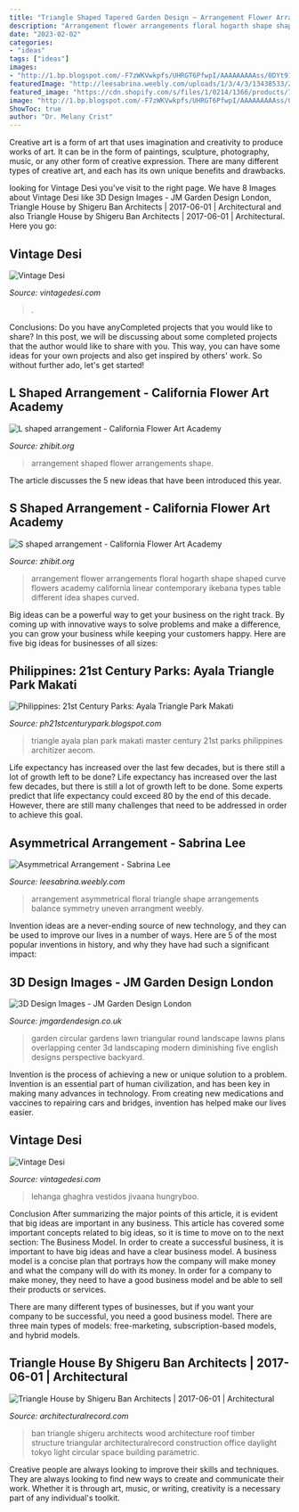 ```yaml
---
title: "Triangle Shaped Tapered Garden Design ~ Arrangement Flower Arrangements Floral Hogarth Shape Shaped Curve Flowers Academy California Linear Contemporary Ikebana Types Table Different Idea Shapes Curved"
description: "Arrangement flower arrangements floral hogarth shape shaped curve flowers academy california linear contemporary ikebana types table different idea shapes curved"
date: "2023-02-02"
categories:
- "ideas"
tags: ["ideas"]
images:
- "http://1.bp.blogspot.com/-F7zWKVwkpfs/UHRGT6PfwpI/AAAAAAAAAss/0DYt9Ia9qw4/s1600/385b30e4.jpg"
featuredImage: "http://leesabrina.weebly.com/uploads/1/3/4/3/13438533/2228325_orig.jpg?0"
featured_image: "https://cdn.shopify.com/s/files/1/0214/1366/products/7_1_medium.jpg?v=1571267559"
image: "http://1.bp.blogspot.com/-F7zWKVwkpfs/UHRGT6PfwpI/AAAAAAAAAss/0DYt9Ia9qw4/s1600/385b30e4.jpg"
ShowToc: true
author: "Dr. Melany Crist"
---
```



Creative art is a form of art that uses imagination and creativity to produce works of art. It can be in the form of paintings, sculpture, photography, music, or any other form of creative expression. There are many different types of creative art, and each has its own unique benefits and drawbacks.

	

		
looking for Vintage Desi you've visit to the right page. We have 8 Images about Vintage Desi like 3D Design Images - JM Garden Design London, Triangle House by Shigeru Ban Architects | 2017-06-01 | Architectural and also Triangle House by Shigeru Ban Architects | 2017-06-01 | Architectural. Here you go:
		
    
## Vintage Desi

<img loading=lazy src="https://cdn.shopify.com/s/files/1/0214/1366/products/7_1_medium.jpg?v=1571267559" onerror="this.onerror=null;this.src='https://tse3.mm.bing.net/th?id=OIP.slcnOnDsUYRZYsxFEbJZfAAAAA&amp;pid=15.1';" alt="Vintage Desi">

_Source: vintagedesi.com_

>. 

	

Conclusions: Do you have anyCompleted projects that you would like to share?
In this post, we will be discussing about some completed projects that the author would like to share with you. This way, you can have some ideas for your own projects and also get inspired by others' work. So without further ado, let's get started!

    
## L Shaped Arrangement - California Flower Art Academy

<img loading=lazy src="https://www.zhibit.org/image/4981b02b-0138c2582e-42f0c202-i-2/L-shaped-arrangement.jpg" onerror="this.onerror=null;this.src='https://tse3.mm.bing.net/th?id=OIP.kOyHjn0Ssqo2k3xRnGkJNwAAAA&amp;pid=15.1';" alt="L shaped arrangement - California Flower Art Academy">

_Source: zhibit.org_

>arrangement shaped flower arrangements shape. 

	

The article discusses the 5 new ideas that have been introduced this year.

    
## S Shaped Arrangement - California Flower Art Academy

<img loading=lazy src="https://www.zhibit.org/image/9789283f-043ac73208-42f0c202-i-2/S-shaped-arrangement.jpg" onerror="this.onerror=null;this.src='https://tse1.mm.bing.net/th?id=OIP.oU7_YeozIRKXC6s_7qRRrQHaJ4&amp;pid=15.1';" alt="S shaped arrangement - California Flower Art Academy">

_Source: zhibit.org_

>arrangement flower arrangements floral hogarth shape shaped curve flowers academy california linear contemporary ikebana types table different idea shapes curved. 

	

Big ideas can be a powerful way to get your business on the right track. By coming up with innovative ways to solve problems and make a difference, you can grow your business while keeping your customers happy. Here are five big ideas for businesses of all sizes: 

    
## Philippines: 21st Century Parks: Ayala Triangle Park Makati

<img loading=lazy src="http://1.bp.blogspot.com/-F7zWKVwkpfs/UHRGT6PfwpI/AAAAAAAAAss/0DYt9Ia9qw4/s1600/385b30e4.jpg" onerror="this.onerror=null;this.src='https://tse1.mm.bing.net/th?id=OIP.n2x45ndNe7IImUsjpfGDnwHaFm&amp;pid=15.1';" alt="Philippines: 21st Century Parks: Ayala Triangle Park Makati">

_Source: ph21stcenturypark.blogspot.com_

>triangle ayala plan park makati master century 21st parks philippines architizer aecom. 

	

Life expectancy has increased over the last few decades, but is there still a lot of growth left to be done?
Life expectancy has increased over the last few decades, but there is still a lot of growth left to be done. Some experts predict that life expectancy could exceed 80 by the end of this decade. However, there are still many challenges that need to be addressed in order to achieve this goal.

    
## Asymmetrical Arrangement - Sabrina Lee

<img loading=lazy src="http://leesabrina.weebly.com/uploads/1/3/4/3/13438533/2228325_orig.jpg?0" onerror="this.onerror=null;this.src='https://tse4.mm.bing.net/th?id=OIP.rtsybOEsG2Y5nnDri9A8hwHaIH&amp;pid=15.1';" alt="Asymmetrical Arrangement - Sabrina Lee">

_Source: leesabrina.weebly.com_

>arrangement asymmetrical floral triangle shape arrangements balance symmetry uneven arrangment weebly. 

	

Invention ideas are a never-ending source of new technology, and they can be used to improve our lives in a number of ways. Here are 5 of the most popular inventions in history, and why they have had such a significant impact:

    
## 3D Design Images - JM Garden Design London

<img loading=lazy src="http://www.jmgardendesign.co.uk/wp-content/uploads/2015/11/JM-Garden-Design-3D-Gallery-17-1024x529-1-600x400.jpg" onerror="this.onerror=null;this.src='https://tse3.mm.bing.net/th?id=OIP.qxwCBnKGgDhNzY3-X2NhWQHaE8&amp;pid=15.1';" alt="3D Design Images - JM Garden Design London">

_Source: jmgardendesign.co.uk_

>garden circular gardens lawn triangular round landscape lawns plans overlapping center 3d landscaping modern diminishing five english designs perspective backyard. 

	

Invention is the process of achieving a new or unique solution to a problem. Invention is an essential part of human civilization, and has been key in making many advances in technology. From creating new medications and vaccines to repairing cars and bridges, invention has helped make our lives easier.

    
## Vintage Desi

<img loading=lazy src="https://cdn.shopify.com/s/files/1/0214/1366/products/IMG_5744_medium.jpg?v=1571267549" onerror="this.onerror=null;this.src='https://tse3.mm.bing.net/th?id=OIP.SyImOTUpCCjyBoLoX3XX3QAAAA&amp;pid=15.1';" alt="Vintage Desi">

_Source: vintagedesi.com_

>lehanga ghaghra vestidos jivaana hungryboo. 

	

Conclusion
After summarizing the major points of this article, it is evident that big ideas are important in any business. This article has covered some important concepts related to big ideas, so it is time to move on to the next section: The Business Model.
In order to create a successful business, it is important to have big ideas and have a clear business model. A business model is a concise plan that portrays how the company will make money and what the company will do with its money. In order for a company to make money, they need to have a good business model and be able to sell their products or services. 

There are many different types of businesses, but if you want your company to be successful, you need a good business model. There are three main types of models: free-marketing, subscription-based models, and hybrid models.

    
## Triangle House By Shigeru Ban Architects | 2017-06-01 | Architectural

<img loading=lazy src="http://www.architecturalrecord.com/ext/resources/Issues/2017/June/record-houses/1706-Record-Houses-Shigeru-Ban-Architects-Tokyo-Triangle-House-02.jpg" onerror="this.onerror=null;this.src='https://tse2.mm.bing.net/th?id=OIP.zFcI7LhmPk2vap5gitmdLwHaEh&amp;pid=15.1';" alt="Triangle House by Shigeru Ban Architects | 2017-06-01 | Architectural">

_Source: architecturalrecord.com_

>ban triangle shigeru architects wood architecture roof timber structure triangular architecturalrecord construction office daylight tokyo light circular space building parametric. 

	

Creative people are always looking to improve their skills and techniques. They are always looking to find new ways to create and communicate their work. Whether it is through art, music, or writing, creativity is a necessary part of any individual's toolkit.

